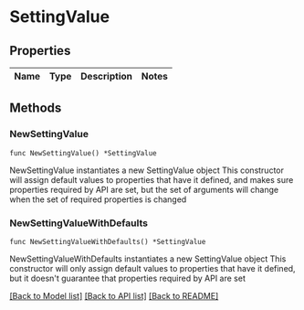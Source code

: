 # SettingValue

## Properties

Name | Type | Description | Notes
------------ | ------------- | ------------- | -------------

## Methods

### NewSettingValue

`func NewSettingValue() *SettingValue`

NewSettingValue instantiates a new SettingValue object
This constructor will assign default values to properties that have it defined,
and makes sure properties required by API are set, but the set of arguments
will change when the set of required properties is changed

### NewSettingValueWithDefaults

`func NewSettingValueWithDefaults() *SettingValue`

NewSettingValueWithDefaults instantiates a new SettingValue object
This constructor will only assign default values to properties that have it defined,
but it doesn't guarantee that properties required by API are set


[[Back to Model list]](../README.md#documentation-for-models) [[Back to API list]](../README.md#documentation-for-api-endpoints) [[Back to README]](../README.md)



